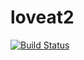 # loveat2
[![Build Status](https://travis-ci.org/creek0810/loveat2.svg?branch=master)](https://travis-ci.org/creek0810/loveat2)